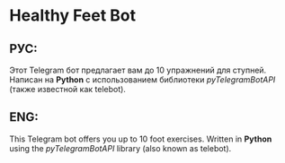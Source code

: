 # Healthy Feet Bot
## РУС:
Этот Telegram бот предлагает вам до 10 упражнений для ступней. Написан на **Python** с использованием библиотеки *pyTelegramBotAPI* (также известной как telebot).
## ENG:
This Telegram bot offers you up to 10 foot exercises. Written in **Python** using the *pyTelegramBotAPI* library (also known as telebot).
